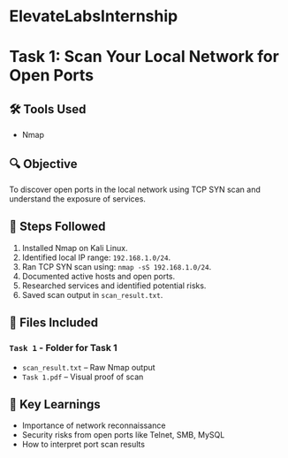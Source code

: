 # ElevateLabsInternship
# Task 1: Scan Your Local Network for Open Ports

## 🛠 Tools Used
- Nmap

## 🔍 Objective
To discover open ports in the local network using TCP SYN scan and understand the exposure of services.

## 🧪 Steps Followed
1. Installed Nmap on Kali Linux.
2. Identified local IP range: `192.168.1.0/24`.
3. Ran TCP SYN scan using: `nmap -sS 192.168.1.0/24`.
4. Documented active hosts and open ports.
5. Researched services and identified potential risks.
6. Saved scan output in `scan_result.txt`.

## 📁 Files Included
### `Task 1` - Folder for Task 1
- `scan_result.txt` – Raw Nmap output
- `Task 1.pdf` – Visual proof of scan
## 🧠 Key Learnings
- Importance of network reconnaissance
- Security risks from open ports like Telnet, SMB, MySQL
- How to interpret port scan results
